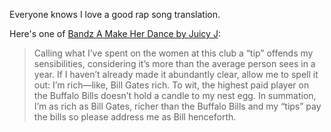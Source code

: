 Everyone knows I love a good rap song translation.

Here's one of [Bandz A Make Her Dance by Juicy J](https://web.archive.org/web/20201025030230/http://adanai.com/bandz-a-make-her-dance/): 

> Calling what I’ve spent on the women at this club a “tip” offends my sensibilities, considering it’s more than the average person sees in a year. If I haven’t already made it abundantly clear, allow me to spell it out: I’m rich—like, Bill Gates rich. To wit, the highest paid player on the Buffalo Bills doesn’t hold a candle to my nest egg. In summation, I’m as rich as Bill Gates, richer than the Buffalo Bills and my “tips” pay the bills so please address me as Bill henceforth.